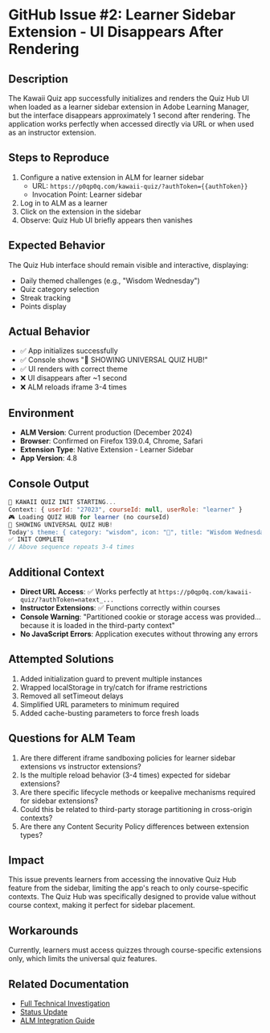 # GitHub Issue #2: Learner Sidebar Extension - UI Disappears After Rendering

## Description
The Kawaii Quiz app successfully initializes and renders the Quiz Hub UI when loaded as a learner sidebar extension in Adobe Learning Manager, but the interface disappears approximately 1 second after rendering. The application works perfectly when accessed directly via URL or when used as an instructor extension.

## Steps to Reproduce
1. Configure a native extension in ALM for learner sidebar
   - URL: `https://p0qp0q.com/kawaii-quiz/?authToken={{authToken}}`
   - Invocation Point: Learner sidebar
2. Log in to ALM as a learner
3. Click on the extension in the sidebar
4. Observe: Quiz Hub UI briefly appears then vanishes

## Expected Behavior
The Quiz Hub interface should remain visible and interactive, displaying:
- Daily themed challenges (e.g., "Wisdom Wednesday")
- Quiz category selection
- Streak tracking
- Points display

## Actual Behavior
- ✅ App initializes successfully
- ✅ Console shows "🎉 SHOWING UNIVERSAL QUIZ HUB!"
- ✅ UI renders with correct theme
- ❌ UI disappears after ~1 second
- ❌ ALM reloads iframe 3-4 times

## Environment
- **ALM Version**: Current production (December 2024)
- **Browser**: Confirmed on Firefox 139.0.4, Chrome, Safari
- **Extension Type**: Native Extension - Learner Sidebar
- **App Version**: 4.8

## Console Output
```javascript
🚀 KAWAII QUIZ INIT STARTING...
Context: { userId: "27023", courseId: null, userRole: "learner" }
🎮 Loading QUIZ HUB for learner (no courseId)
🎉 SHOWING UNIVERSAL QUIZ HUB!
Today's theme: { category: "wisdom", icon: "🧠", title: "Wisdom Wednesday" }
✅ INIT COMPLETE
// Above sequence repeats 3-4 times
```

## Additional Context
- **Direct URL Access**: ✅ Works perfectly at `https://p0qp0q.com/kawaii-quiz/?authToken=natext_...`
- **Instructor Extensions**: ✅ Functions correctly within courses
- **Console Warning**: "Partitioned cookie or storage access was provided... because it is loaded in the third-party context"
- **No JavaScript Errors**: Application executes without throwing any errors

## Attempted Solutions
1. Added initialization guard to prevent multiple instances
2. Wrapped localStorage in try/catch for iframe restrictions  
3. Removed all setTimeout delays
4. Simplified URL parameters to minimum required
5. Added cache-busting parameters to force fresh loads

## Questions for ALM Team
1. Are there different iframe sandboxing policies for learner sidebar extensions vs instructor extensions?
2. Is the multiple reload behavior (3-4 times) expected for sidebar extensions?
3. Are there specific lifecycle methods or keepalive mechanisms required for sidebar extensions?
4. Could this be related to third-party storage partitioning in cross-origin contexts?
5. Are there any Content Security Policy differences between extension types?

## Impact
This issue prevents learners from accessing the innovative Quiz Hub feature from the sidebar, limiting the app's reach to only course-specific contexts. The Quiz Hub was specifically designed to provide value without course context, making it perfect for sidebar placement.

## Workarounds
Currently, learners must access quizzes through course-specific extensions only, which limits the universal quiz features.

## Related Documentation
- [Full Technical Investigation](./ISSUE_2_LEARNER_SIDEBAR.md)
- [Status Update](./STATUS_UPDATE.md)
- [ALM Integration Guide](./docs/ALM_INTEGRATION.md)